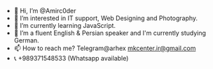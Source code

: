 - 👋 Hi, I’m @Amirc0der
- 👀 I’m interested in IT support, Web Designing and Photography.
- 🌱 I’m currently learning JavaScript. 
- 💞️ I’m a fluent English & Persian speaker and I'm currently studying German. 
- 📫 How to reach me?
          Telegram@arhex
          mkcenter.ir@gmail.com
- 📞 +989371548533 (Whatsapp available)
<!---
Amirc0der/Amirc0der is a ✨ special ✨ repository because its `README.md` (this file) appears on your GitHub profile.
You can click the Preview link to take a look at your changes.
--->
